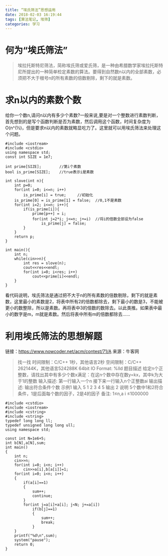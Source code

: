 ```yaml
---
title: “埃氏筛法”思想运用
date: 2018-02-03 16:19:44
tags: [算法笔记, 埃筛]
categories: 学习
---
```


# 何为“埃氏筛法”

> 埃拉托斯特尼筛法，简称埃氏筛或爱氏筛，是一种由希腊数学家埃拉托斯特尼所提出的一种简单检定素数的算法。要得到自然数n以内的全部素数，必须把不大于根号n的所有素数的倍数剔除，剩下的就是素数。

<!--more-->


# 求n以内的素数个数
给你一个数n,请问n以内有多少个素数?一般来说,要是对一个整数进行素数判断，首先想到的是写个函数判断是否为素数，然后调用这个函数，时间复杂度为O(n^(½)，但是要求n以内的素数就略显吃力了。这里就可以用埃氏筛法来处理这个问题。



```
#include <iostream>
#include <cstdio>
using namespace std;
const int SIZE = 1e7;

int prime[SIZE];		//第i个素数
bool is_prime[SIZE];	//true表示i是素数

int slove(int n){
	int p=0;
	for(int i=0; i<=n; i++)
		is_prime[i] = true;		//初始化
	is_prime[0] = is_prime[1] = false;	//0,1不是素数
	for(int i=2; i<=n; i++){
		if(is_prime[i]){
			prime[p++] = i;
			for(int j=2*i; j<=n; j+=i)  //将i的倍数全部设为false
				is_prime[j] = false;
		}
	}
	return p;
}

int main(){
	int n;
	while(cin>>n){
		int res = slove(n);
		cout<<res<<endl;
		for(int i=0; i<res; i++)
			cout<<prime[i]<<endl;
	}
}
```
看代码说明，埃氏筛法是通过把不大于n的所有素数的倍数剔除，剩下的就是素数，这里最小的素数是2，将表中所有2的倍数都除去，剩下最小的数是3，不能被更小的数整除，所以是素数。再将表中3的倍数的数除去。以此类推。如果表中最小的数字是m，m就是素数。然后将表中所有m的倍数都除去……


# 利用埃氏筛法的思想解题

链接：https://www.nowcoder.net/acm/contest/71/A
来源：牛客网


> 找一找
> 时间限制：C/C++ 1秒，其他语言2秒
> 空间限制：C/C++ 262144K，其他语言524288K
> 64bit IO Format: %lld
> 题目描述
> 给定n个正整数，请找出其中有多少个数x满足：在这n个数中存在数y=kx，其中k为大于1的整数
> 输入描述:
> 第一行输入一个n
> 接下来一行输入n个正整数ai
> 输出描述:
> 输出符合条件个数
> 示例1
> 输入
> 5
> 1 2 3 4 5
> 输出
> 2
> 说明
> 5个数中1和2符合条件，1是后面每个数的因子，2是4的因子
> 备注:
> 1≤n,a
> i
> ≤1000000

```
#include <cstdio>
#include <iostream>
#include <cstring>
#include <string>
typedef long long ll;
typedef unsigned long long ull;
using namespace std;

const int N=1e6+5;
int b[N],a[N],sum;
int main()
{
	int n;
	cin>>n;
	for(int i=0; i<n; i++)
		cin>>a[i],b[a[i]]=1;
	for(int i=0; i<n; i++)
	{
		if(a[i]==1)
		{
			sum++;
			continue;
		}
		for(int j=a[i]+a[i]; j<N; j+=a[i])
			if(b[j]==1)
			{
				sum++;
				break;
			}
	}
	printf("%d\n",sum);
	system("pause");
	return 0;
}
```